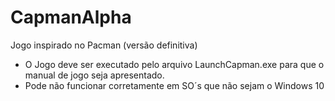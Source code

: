 # CapmanAlpha
Jogo inspirado no Pacman (versão definitiva)

* O Jogo deve ser executado pelo arquivo LaunchCapman.exe para que o manual de jogo seja apresentado.
* Pode não funcionar corretamente em SO´s que não sejam o Windows 10 
